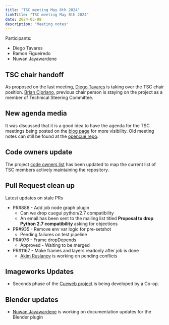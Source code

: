 ```yaml
---
title: "TSC meeting May 8th 2024"
linkTitle: "TSC meeting May 8th 2024"
date: 2024-05-08
description: "Meeting notes"
---
```


Participants:
 - Diego Tavares
 - Ramon Figueiredo
 - Nuwan Jayawardene

## TSC chair handoff

As proposed on the last meeting, [Diego Tavares](https://github.com/DiegoTavares) is taking 
over the TSC chair position. [Brian Cipriano](https://github.com/bcipriano), previous chair
person is staying on the project as a member of Technical Steering Committee. 

## New agenda media

It was discussed that it is a good idea to have the agenda for the TSC meetings being posted
on the [blog page](https://www.opencue.io/blog/) for more visibility. Old meeting notes can 
still be found at the [opencue repo](https://github.com/AcademySoftwareFoundation/OpenCue/tree/master/tsc/meetings).

## Code owners update

The project [code owners list](https://github.com/AcademySoftwareFoundation/OpenCue/pull/1358/files) has been updated to map the current list of TSC members actively maintaining the repository. 

## Pull Request clean up

Latest updates on stale PRs

 * PR#888 - Add job node graph plugin
    - Can we drop cuegui python/2.7 compatibility
    - An email has been sent to the mailing list titled __Proposal to drop Python 2.7 compatibility__ asking for objections
 * PR#935 - Remove env var logic for pre-setshot
    - Pending failures on test pipeline
 * PR#976 - Frame dropDepends
    - Approved - Waiting to be merged
 * PR#1167 - Make frames and layers readonly after job is done
    - [Akim Ruslanov](https://github.com/akim-ruslanov) is working on pending conflicts

## Imageworks Updates

 * Seconds phase of the [Cueweb project](https://github.com/AcademySoftwareFoundation/OpenCue/commit/78b96d4593be93e94208d7ee1b451c4e5c1cdd0a) is being developed by a Co-op.

## Blender updates

 * [Nuwan Jayawardene](https://github.com/AcademySoftwareFoundation/OpenCue/issues?q=is%3Apr+is%3Aopen+author%3An-jay) is working on documentation updates for the Blender plugin
